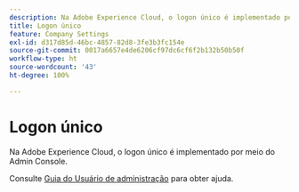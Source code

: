 ```yaml
---
description: Na Adobe Experience Cloud, o logon único é implementado por meio do Admin Console.
title: Logon único
feature: Company Settings
exl-id: d317d85d-46bc-4857-82d8-3fe3b3fc154e
source-git-commit: 0017a6657e4de6206cf97dc6cf6f2b132b50b50f
workflow-type: ht
source-wordcount: '43'
ht-degree: 100%

---
```


# Logon único

Na Adobe Experience Cloud, o logon único é implementado por meio do Admin Console.

Consulte [Guia do Usuário de administração](https://helpx.adobe.com/br/enterprise/admin-guide.html/enterprise/using/set-up-identity.ug.html) para obter ajuda.
